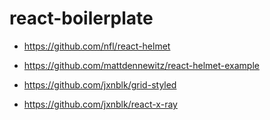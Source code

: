 # react-boilerplate

- https://github.com/nfl/react-helmet
- https://github.com/mattdennewitz/react-helmet-example

- https://github.com/jxnblk/grid-styled
- https://github.com/jxnblk/react-x-ray